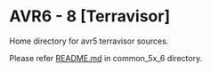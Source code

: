 # AVR6 - 8 [Terravisor]

Home directory for avr5 terravisor sources.

Please refer [README.md](../../common_5x_6/terravisor/README.md) in common_5x_6 directory.

